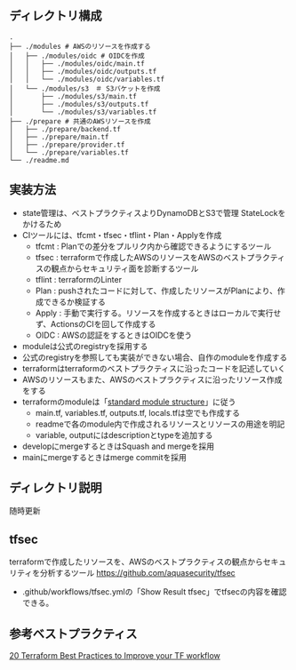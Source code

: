 ## ディレクトリ構成
```console
.
├── ./modules # AWSのリソースを作成する
│   ├── ./modules/oidc # OIDCを作成
│   │   ├── ./modules/oidc/main.tf
│   │   ├── ./modules/oidc/outputs.tf
│   │   └── ./modules/oidc/variables.tf
│   └── ./modules/s3　＃ S3バケットを作成
│       ├── ./modules/s3/main.tf
│       ├── ./modules/s3/outputs.tf
│       └── ./modules/s3/variables.tf
├── ./prepare # 共通のAWSリソースを作成
│   ├── ./prepare/backend.tf
│   ├── ./prepare/main.tf
│   ├── ./prepare/provider.tf
│   └── ./prepare/variables.tf
└── ./readme.md
```

## 実装方法
- state管理は、ベストプラクティスよりDynamoDBとS3で管理 StateLockをかけるため
- CIツールには、tfcmt・tfsec・tflint・Plan・Applyを作成
  - tfcmt : Planでの差分をプルリク内から確認できるようにするツール
  - tfsec : terraformで作成したAWSのリソースをAWSのベストプラクティスの観点からセキュリティ面を診断するツール
  - tflint : terraformのLinter
  - Plan : pushされたコードに対して、作成したリソースがPlanにより、作成できるか検証する
  - Apply : 手動で実行する。リソースを作成するときはローカルで実行せず、ActionsのCIを回して作成する
  - OIDC : AWSの認証をするときはOIDCを使う
- moduleは公式のregistryを採用する
- 公式のregistryを参照しても実装ができない場合、自作のmoduleを作成する
- terraformはterraformのベストプラクティスに沿ったコードを記述していく
- AWSのリソースもまた、AWSのベストプラクティスに沿ったリソース作成をする
- terraformのmoduleは「[standard module structure](https://developer.hashicorp.com/terraform/language/modules/develop/structure)」に従う
  - main.tf, variables.tf, outputs.tf, locals.tfは空でも作成する
  - readmeで各のmodule内で作成されるリソースとリソースの用途を明記
  - variable, outputにはdescriptionとtypeを追加する
- developにmergeするときはSquash and mergeを採用
- mainにmergeするときはmerge commitを採用

## ディレクトリ説明
随時更新

## tfsec
terraformで作成したリソースを、AWSのベストプラクティスの観点からセキュリティを分析するツール https://github.com/aquasecurity/tfsec
- .github/workflows/tfsec.ymlの「Show Result tfsec」でtfsecの内容を確認できる。

## 参考ベストプラクティス
[20 Terraform Best Practices to Improve your TF workflow](https://spacelift.io/blog/terraform-best-practices)

